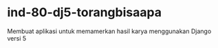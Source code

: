 # ind-80-dj5-torangbisaapa
Membuat aplikasi untuk memamerkan hasil karya menggunakan Django versi 5
